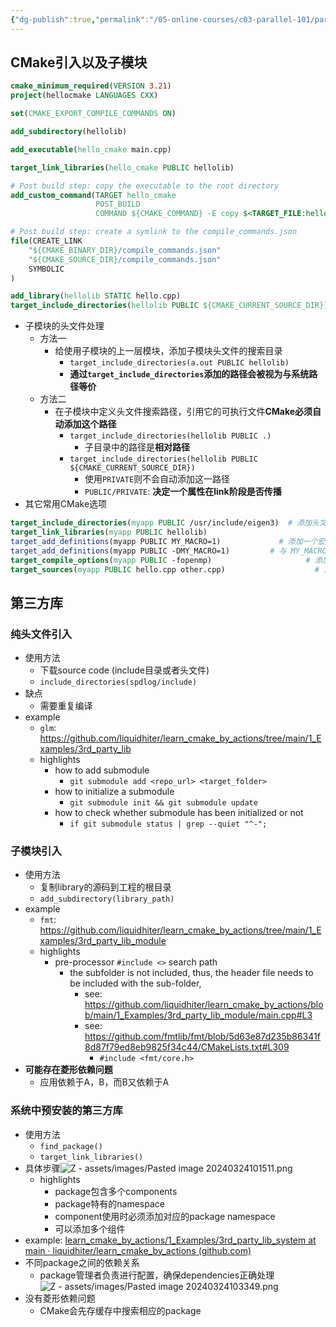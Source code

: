 ```yaml
---
{"dg-publish":true,"permalink":"/05-online-courses/c03-parallel-101/parallel-101-series-01-c-make/","noteIcon":"","created":"2024-03-23T22:12:44.912+01:00","updated":"2024-03-24T10:43:41.330+01:00"}
---
```


## CMake引入以及子模块
```CMake
cmake_minimum_required(VERSION 3.21)
project(hellocmake LANGUAGES CXX)

set(CMAKE_EXPORT_COMPILE_COMMANDS ON)

add_subdirectory(hellolib)

add_executable(hello_cmake main.cpp)

target_link_libraries(hello_cmake PUBLIC hellolib)

# Post build step: copy the executable to the root directory
add_custom_command(TARGET hello_cmake
                   POST_BUILD
                   COMMAND ${CMAKE_COMMAND} -E copy $<TARGET_FILE:hello_cmake> ${CMAKE_SOURCE_DIR})

# Post build step: create a symlink to the compile_commands.json
file(CREATE_LINK
    "${CMAKE_BINARY_DIR}/compile_commands.json"
    "${CMAKE_SOURCE_DIR}/compile_commands.json"
    SYMBOLIC
)
```

```CMake
add_library(hellolib STATIC hello.cpp)
target_include_directories(hellolib PUBLIC ${CMAKE_CURRENT_SOURCE_DIR}) 
```
- 子模块的头文件处理
	- 方法一
		- 给使用子模块的上一层模块，添加子模块头文件的搜索目录
			- `target_include_directories(a.out PUBLIC hellolib)`
			- **通过`target_include_directories`添加的路径会被视为与系统路径等价**
	- 方法二
		- 在子模块中定义头文件搜索路径，引用它的可执行文件**CMake必须自动添加这个路径**
			- `target_include_directories(hellolib PUBLIC .)`
				- 子目录中的路径是**相对路径**
			- `target_include_directories(hellolib PUBLIC ${CMAKE_CURRENT_SOURCE_DIR})`
				- 使用`PRIVATE`则不会自动添加这一路径
				- `PUBLIC/PRIVATE`: **决定一个属性在link阶段是否传播**
- 其它常用CMake选项
```CMake
target_include_directories(myapp PUBLIC /usr/include/eigen3)  # 添加头文件搜索目录
target_link_libraries(myapp PUBLIC hellolib)                               # 添加要链接的库
target_add_definitions(myapp PUBLIC MY_MACRO=1)             # 添加一个宏定义
target_add_definitions(myapp PUBLIC -DMY_MACRO=1)         # 与 MY_MACRO=1 等价
target_compile_options(myapp PUBLIC -fopenmp)                     # 添加编译器命令行选项
target_sources(myapp PUBLIC hello.cpp other.cpp)                    # 添加要编译的源文件
```

## 第三方库
### 纯头文件引入
- 使用方法
	- 下载source code (include目录或者头文件)
	- `include_directories(spdlog/include)`
- 缺点
	- 需要重复编译
- example
	- `glm`: https://github.com/liquidhiter/learn_cmake_by_actions/tree/main/1_Examples/3rd_party_lib
	- highlights
		- how to add submodule
			- `git submodule add <repo_url> <target_folder>`
		- how to initialize a submodule
			- `git submodule init && git submodule update`
		- how to check whether submodule has been initialized or not
			- `if git submodule status | grep --quiet "^-";`
### 子模块引入
- 使用方法
	- 复制library的源码到工程的根目录
	- `add_subdirectory(library_path)`
- example
	- `fmt`: https://github.com/liquidhiter/learn_cmake_by_actions/tree/main/1_Examples/3rd_party_lib_module
	- highlights
		- pre-processor `#include <>` search path
			- the subfolder is not included, thus, the header file needs to be included with the sub-folder, 
				- see: https://github.com/liquidhiter/learn_cmake_by_actions/blob/main/1_Examples/3rd_party_lib_module/main.cpp#L3
				- see: https://github.com/fmtlib/fmt/blob/5d63e87d235b86341f8d87f79ed8eb9825f34c44/CMakeLists.txt#L309
					- `#include <fmt/core.h>`
- **可能存在菱形依赖问题**
	- 应用依赖于A，B，而B又依赖于A

### 系统中预安装的第三方库
- 使用方法
	- `find_package()`
	- `target_link_libraries()`
- 具体步骤![Z - assets/images/Pasted image 20240324101511.png](/img/user/Z%20-%20assets/images/Pasted%20image%2020240324101511.png)
	- highlights
		- package包含多个components
		- package特有的namespace
		- component使用时必须添加对应的package namespace
		- 可以添加多个组件
- example: [learn_cmake_by_actions/1_Examples/3rd_party_lib_system at main · liquidhiter/learn_cmake_by_actions (github.com)](https://github.com/liquidhiter/learn_cmake_by_actions/tree/main/1_Examples/3rd_party_lib_system)
- 不同package之间的依赖关系
	- package管理者负责进行配置，确保dependencies正确处理 ![Z - assets/images/Pasted image 20240324103349.png](/img/user/Z%20-%20assets/images/Pasted%20image%2020240324103349.png)
- 没有菱形依赖问题
	- CMake会先存缓存中搜索相应的package